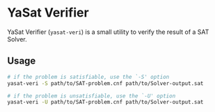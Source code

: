YaSat Verifier
==============

YaSat Verifier (`yasat-veri`) is a small utility to verify the result of a SAT Solver.

Usage
-----
```bash
# if the problem is satisfiable, use the `-S' option
yasat-veri -S path/to/SAT-problem.cnf path/to/Solver-output.sat

# if the problem is unsatisfiable, use the `-U' option
yasat-veri -U path/to/SAT-problem.cnf path/to/Solver-output.sat
```
